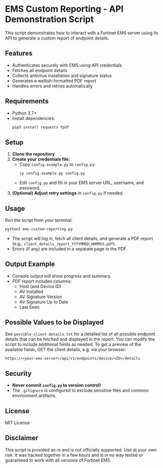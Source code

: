# EMS Custom Reporting - API Demonstration Script
This script demonstrates how to interact with a Fortinet EMS server using its API to generate a custom report of endpoint details.

## Features
- Authenticates securely with EMS using API credentials
- Fetches all endpoint details
- Collects antivirus installation and signature status
- Generates a wellish-formatted PDF report
- Handles errors and retries automatically

## Requirements
- Python 3.7+
- Install dependencies:
  ```sh
  pip3 install requests fpdf
  ```

## Setup
1. **Clone the repository**
2. **Create your credentials file:**
   - Copy `config.example.py` to `config.py`:
     ```sh
     cp config.example.py config.py
     ```
   - Edit `config.py` and fill in your EMS server URL, username, and password.
3. **(Optional) Adjust retry settings** in `config.py` if needed.

## Usage
Run the script from your terminal:

```sh
python3 ems-custom-reporting.py
```

- The script will log in, fetch all client details, and generate a PDF report (e.g., `client_details_report_YYYYMMDD_HHMMSS.pdf`).
- Errors (if any) are included in a separate page in the PDF.

## Output Example
- Console output will show progress and summary.
- PDF report includes columns:
  - Host (and Device ID)
  - AV Installed
  - AV Signature Version
  - AV Signature Up to Date
  - Last Seen

## Possible Values to be Displayed
See `possible-client-details.txt` for a detailed list of all possible endpoint details that can be fetched and displayed in the report.
You can modify the script to include additional fields as needed. To get a preview of the available fields, GET the client details, e.g. via your browser:
```
https://<your-ems-server>/api/v1/endpoints/device/<ID>/details
```

## Security
- **Never commit `config.py` to version control!**
- The `.gitignore` is configured to exclude sensitive files and common environment artifacts.

## License
MIT License

## Disclaimer
This script is provided as-is and is not officially supported. Use at your own risk.
It was hacked together in a few hours and is in no way tested or guaranteed to work with all versions of Fortinet EMS. 